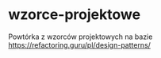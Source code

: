 # wzorce-projektowe
Powtórka z wzorców projektowych na bazie
https://refactoring.guru/pl/design-patterns/
